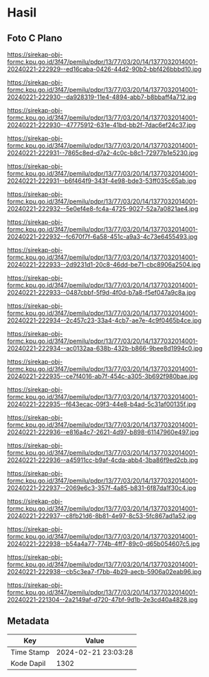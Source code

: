 # Hasil

## Foto C Plano

https://sirekap-obj-formc.kpu.go.id/3f47/pemilu/pdpr/13/77/03/20/14/1377032014001-20240221-222929--ed16caba-0426-44d2-90b2-bbf426bbbd10.jpg

https://sirekap-obj-formc.kpu.go.id/3f47/pemilu/pdpr/13/77/03/20/14/1377032014001-20240221-222930--da928319-11e4-4894-abb7-b8bbaff4a712.jpg

https://sirekap-obj-formc.kpu.go.id/3f47/pemilu/pdpr/13/77/03/20/14/1377032014001-20240221-222930--47775912-631e-41bd-bb2f-7dac6ef24c37.jpg

https://sirekap-obj-formc.kpu.go.id/3f47/pemilu/pdpr/13/77/03/20/14/1377032014001-20240221-222931--7865c8ed-d7a2-4c0c-b8c1-72977b1e5230.jpg

https://sirekap-obj-formc.kpu.go.id/3f47/pemilu/pdpr/13/77/03/20/14/1377032014001-20240221-222931--b6f464f9-343f-4e98-bde3-53ff035c65ab.jpg

https://sirekap-obj-formc.kpu.go.id/3f47/pemilu/pdpr/13/77/03/20/14/1377032014001-20240221-222932--5e0ef4e8-fc4a-4725-9027-52a7a0821ae4.jpg

https://sirekap-obj-formc.kpu.go.id/3f47/pemilu/pdpr/13/77/03/20/14/1377032014001-20240221-222932--fc670f7f-6a58-451c-a9a3-4c73e6455493.jpg

https://sirekap-obj-formc.kpu.go.id/3f47/pemilu/pdpr/13/77/03/20/14/1377032014001-20240221-222933--2d9231d1-20c8-46dd-be71-cbc8906a2504.jpg

https://sirekap-obj-formc.kpu.go.id/3f47/pemilu/pdpr/13/77/03/20/14/1377032014001-20240221-222933--0487cbbf-5f9d-4f0d-b7a8-f5ef047a9c8a.jpg

https://sirekap-obj-formc.kpu.go.id/3f47/pemilu/pdpr/13/77/03/20/14/1377032014001-20240221-222934--2c457c23-33a4-4cb7-ae7e-4c9f0465b4ce.jpg

https://sirekap-obj-formc.kpu.go.id/3f47/pemilu/pdpr/13/77/03/20/14/1377032014001-20240221-222934--ac0132aa-638b-432b-b866-9bee8d1994c0.jpg

https://sirekap-obj-formc.kpu.go.id/3f47/pemilu/pdpr/13/77/03/20/14/1377032014001-20240221-222935--ce7f4016-ab7f-454c-a305-3b692f980bae.jpg

https://sirekap-obj-formc.kpu.go.id/3f47/pemilu/pdpr/13/77/03/20/14/1377032014001-20240221-222935--f643ecac-09f3-44e8-b4ad-5c31af00135f.jpg

https://sirekap-obj-formc.kpu.go.id/3f47/pemilu/pdpr/13/77/03/20/14/1377032014001-20240221-222936--e816a4c7-2621-4d97-b898-61147960e497.jpg

https://sirekap-obj-formc.kpu.go.id/3f47/pemilu/pdpr/13/77/03/20/14/1377032014001-20240221-222936--a45911cc-b9af-4cda-abb4-3ba86f9ed2cb.jpg

https://sirekap-obj-formc.kpu.go.id/3f47/pemilu/pdpr/13/77/03/20/14/1377032014001-20240221-222937--2069e6c3-357f-4a85-b831-6f87da1f30c4.jpg

https://sirekap-obj-formc.kpu.go.id/3f47/pemilu/pdpr/13/77/03/20/14/1377032014001-20240221-222937--c8fb21d6-8b81-4e97-8c53-5fc867ad1a52.jpg

https://sirekap-obj-formc.kpu.go.id/3f47/pemilu/pdpr/13/77/03/20/14/1377032014001-20240221-222938--b54a4a77-774b-4ff7-89c0-d65b054607c5.jpg

https://sirekap-obj-formc.kpu.go.id/3f47/pemilu/pdpr/13/77/03/20/14/1377032014001-20240221-222938--cb5c3ea7-f7bb-4b29-aecb-5906a02eab96.jpg

https://sirekap-obj-formc.kpu.go.id/3f47/pemilu/pdpr/13/77/03/20/14/1377032014001-20240221-221304--2a2149af-d720-47bf-9d1b-2e3cd40a4828.jpg


## Metadata

| Key        | Value               |
| ---------- | ------------------- |
| Time Stamp | 2024-02-21 23:03:28 |
| Kode Dapil | 1302                |



